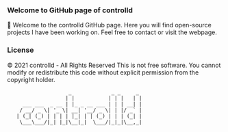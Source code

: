 ### Welcome to GitHub page of controlld 
👋 Welcome to the controlld GitHub page.
Here you will find open-source projects I have been working on.
Feel free to contact or visit the webpage.

### License
© 2021 controlld -  All Rights Reserved
This is not free software. 
You cannot modify or redistribute this code without explicit permission from the copyright holder.


```
                    _             _ _     _ 
                   | |           | | |   | |
     ___ ___  _ __ | |_ _ __ ___ | | | __| |
    / __/ _ \| '_ \| __| '__/ _ \| | |/ _` |
   | (_| (_) | | | | |_| | | (_) | | | (_| |
    \___\___/|_| |_|\__|_|  \___/|_|_|\__,_|

```
